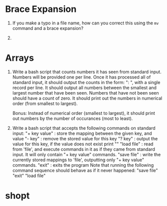 
# Brace Expansion

 1) If you make a typo in a file name, how can you correct this using the `mv` command and a brace expansion?

 2) 

# Arrays

 1) Write a bash script that counts numbers it has seen from standard input. Numbers will be provided one per line.
    Once it has processed all of standard input, it should output the counts in the form: "<number>: <count>", with a single record per line.
    It should output all numbers between the smallest and largest number that have been seen. Numbers that have not been seen should have a count of zero.
    It should print out the numbers in numerical order (from smallest to largest).

    Bonus: Instead of numerical order (smallest to largest), it should print out numbers by the number of occurances (most to least).

 2) Write a bash script that accepts the following commands on standard input:
    "+ key value" : store the mapping between the given key, and value
    "- key"       : remove the stored value for this key
    "? key"       : output the value for this key, if the value does not exist print "<NOT FOUND>"
    "load file"   : read from 'file', and execute commands in it as if they came from standard input. It will only contain "+ key value" commands.
    "save file"   : write the currently stored mappings to 'file', outputting only "+ key value" commands.
    "exit"        : exits the program
    Note that running the following command sequence should behave as if it never happened:
        "save file"
        "exit"
        <restart the program>
        "load file"

# shopt

